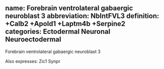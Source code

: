 name: Forebrain ventrolateral gabaergic neuroblast 3
abbreviation: NbIntFVL3
definition: +Calb2 +Apold1 +Laptm4b +Serpine2
categories: Ectodermal Neuronal Neuroectodermal
---

Forebrain ventrolateral gabaergic neuroblast 3

Also expresses:
Zic1
Synpr
